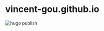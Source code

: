 # vincent-gou.github.io
![hugo publish](https://github.com/vincent-gou/Hugo/workflows/hugo%20publish/badge.svg?branch=master&event=push)
